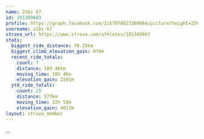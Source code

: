 ```yaml
---
name: Zibi 67
id: 101389603
profile: https://graph.facebook.com/2167978823369064/picture?height=256&width=256
username: zibi-67
strava_url: https://www.strava.com/athletes/101389603
stats:
  biggest_ride_distance: 70.25km
  biggest_climb_elevation_gain: 979m
  recent_ride_totals:
    count: 7
    distance: 189.46km
    moving_time: 10h 46m
    elevation_gain: 2201m
  ytd_ride_totals:
    count: 25
    distance: 577km
    moving_time: 32h 58m
    elevation_gain: 4017m
layout: strava_member
--- 
```

...
